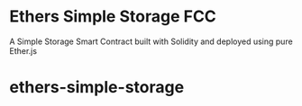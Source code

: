 # Ethers Simple Storage FCC

A Simple Storage Smart Contract built with Solidity and deployed using pure Ether.js
# ethers-simple-storage
